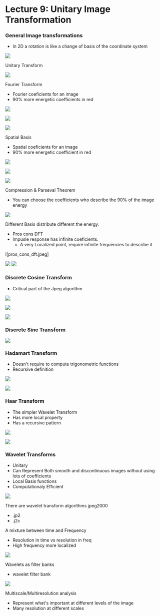 # Lecture 9: Unitary Image Transformation

### General Image transformations
- In 2D a rotation is like a change of basis of the coordinate system

![](rotation_basis.jpeg)

Unitary Transform

![](unitary_transformation.jpeg)

Fourier Transform
- Fourier coeficients for an image
- 90% more energetic coefficients in red
 
![](fourier_transformation.jpeg)

![](2D_fourier_transform.jpeg)

![](fourier_basis.jpeg)

Spatial Basis
- Spatial coeficients for an image
- 90% more energetic coefficient in red

![](spatial_basis.jpeg)

![](2D_spatial_basis.jpeg)

![](spatial_basis.jpeg)

Compression & Parseval Theorem
- You can choose the coefficients who describe the 90% of the image energy

![](parseval_theorem.jpeg)

Different Basis distribute different the energy.
- Pros cons DFT
- Impusle response has infinite coeficients. 
  - A very Localized point, require infinite frequencies to describe it

![pros_cons_dft.jpeg]

![](impulse_response_1.jpeg)
![](impulse_response_2.jpeg)



### Discrete Cosine Transform
- Critical part of the Jpeg algorithm

![](cosine_transform.jpeg)

![](cosine_transform_2.jpeg)

![](jpeg_algorithm.jpeg)

### Discrete Sine Transform

![](sine_transform.jpeg)

### Hadamart Transform
- Doesn't require to compute trigonometric functions
- Recursive definition

![](hadamart_transform.jpeg)

![](hadamart_transform_2.jpeg)

### Haar Transform
- The simpler Wavelet Transform
- Has more local property
- Has a recursive pattern

![](haar_transform_1.jpeg)

![](haar_transform_2.jpeg)


### Wavelet Transforms
- Unitary
- Can Represent Both smooth and discontinuous images without using lots of coefficients
- Local Basis functions
- Computationaly Efficient

![](wavelet_transform.jpeg)

There are wavelet transform algorithms jpeg2000
- .jp2
- .j2c

A mixture between time and Frequency
- Resolution in time vs resolution in freq
- High frequency more localized

![](time_frequency_resolution.jpeg)


Wavelets as filter banks
- wavelet filter bank

![](wavelet_filter_banks.jpeg)

Multiscale/Multiresolution analysis
- Represent what's important at different levels of the image
- Many resolution at different scales

